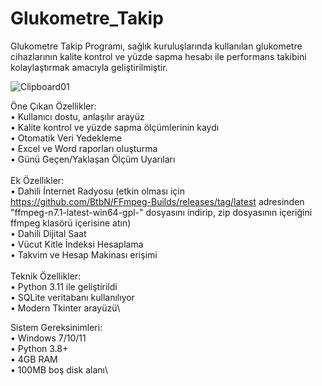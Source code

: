 # Glukometre_Takip

Glukometre Takip Programı, sağlık kuruluşlarında kullanılan glukometre cihazlarının kalite kontrol ve yüzde sapma hesabı ile performans takibini kolaylaştırmak amacıyla geliştirilmiştir.

![Clipboard01](https://github.com/user-attachments/assets/0065bafc-d9ca-4752-a05a-88906bf07534)

Öne Çıkan Özellikler:\
• Kullanıcı dostu, anlaşılır arayüz\
• Kalite kontrol ve yüzde sapma ölçümlerinin kaydı\
• Otomatik Veri Yedekleme\
• Excel ve Word raporları oluşturma\
• Günü Geçen/Yaklaşan Ölçüm Uyarıları\
\
Ek Özellikler:\
• Dahili İnternet Radyosu (etkin olması için https://github.com/BtbN/FFmpeg-Builds/releases/tag/latest adresinden "ffmpeg-n7.1-latest-win64-gpl-" dosyasını indirip, zip dosyasının içeriğini ffmpeg klasörü içerisine atın) \
• Dahili Dijital Saat\
• Vücut Kitle İndeksi Hesaplama\
• Takvim ve Hesap Makinası erişimi\
\
Teknik Özellikler:\
• Python 3.11 ile geliştirildi\
• SQLite veritabanı kullanılıyor\
• Modern Tkinter arayüzü\

Sistem Gereksinimleri:\
• Windows 7/10/11\
• Python 3.8+\
• 4GB RAM\
• 100MB boş disk alanı\
